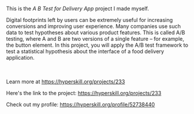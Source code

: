 This is the *A B Test for Delivery App* project I made myself.


<p>Digital footprints left by users can be extremely useful for increasing conversions and improving user experience. Many companies use such data to test hypotheses about various product features. This is called A/B testing, where A and B are two versions of a single feature – for example, the button element. In this project, you will apply the A/B test framework to test a statistical hypothesis about the interface of a food delivery application.</p><br/><br/>Learn more at <a href="https://hyperskill.org/projects/233?utm_source=ide&utm_medium=ide&utm_campaign=ide&utm_content=project-card">https://hyperskill.org/projects/233</a>

Here's the link to the project: https://hyperskill.org/projects/233

Check out my profile: https://hyperskill.org/profile/52738440